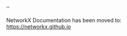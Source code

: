 '<meta http-equiv="refresh" content="0; URL=https://networkx.github.io/documentation/latest/./reference/algorithms/generated/networkx.algorithms.bridges.bridges.html">'

NetworkX Documentation has been moved to:<br><a href="https://networkx.github.io">https://networkx.github.io</a>
